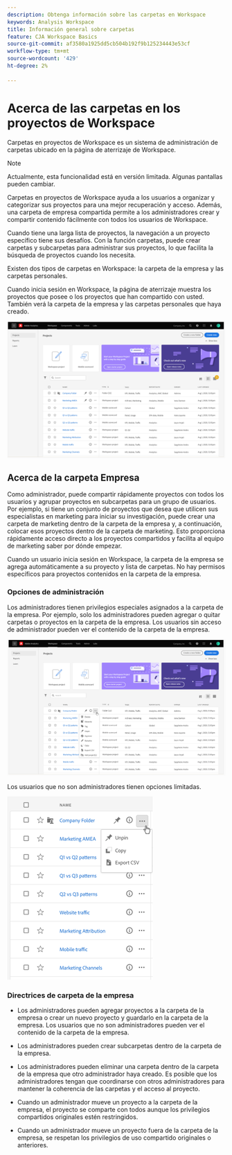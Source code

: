 ```yaml
---
description: Obtenga información sobre las carpetas en Workspace
keywords: Analysis Workspace
title: Información general sobre carpetas
feature: CJA Workspace Basics
source-git-commit: af3580a1925dd5cb504b192f9b125234443e53cf
workflow-type: tm+mt
source-wordcount: '429'
ht-degree: 2%

---
```



# Acerca de las carpetas en los proyectos de Workspace

Carpetas en proyectos de Workspace es un sistema de administración de carpetas ubicado en la página de aterrizaje de Workspace.

>[!NOTE]
>
>Actualmente, esta funcionalidad está en versión limitada. Algunas pantallas pueden cambiar.

Carpetas en proyectos de Workspace ayuda a los usuarios a organizar y categorizar sus proyectos para una mejor recuperación y acceso. Además, una carpeta de empresa compartida permite a los administradores crear y compartir contenido fácilmente con todos los usuarios de Workspace. 

Cuando tiene una larga lista de proyectos, la navegación a un proyecto específico tiene sus desafíos. Con la función carpetas, puede crear carpetas y subcarpetas para administrar sus proyectos, lo que facilita la búsqueda de proyectos cuando los necesita. 

Existen dos tipos de carpetas en Workspace: la carpeta de la empresa y las carpetas personales.

Cuando inicia sesión en Workspace, la página de aterrizaje muestra los proyectos que posee o los proyectos que han compartido con usted. También verá la carpeta de la empresa y las carpetas personales que haya creado.

![](/help/analysis-workspace/build-workspace-project/assets/landing-page.png)

## Acerca de la carpeta Empresa

Como administrador, puede compartir rápidamente proyectos con todos los usuarios y agrupar proyectos en subcarpetas para un grupo de usuarios. Por ejemplo, si tiene un conjunto de proyectos que desea que utilicen sus especialistas en marketing para iniciar su investigación, puede crear una carpeta de marketing dentro de la carpeta de la empresa y, a continuación, colocar esos proyectos dentro de la carpeta de marketing. Esto proporciona rápidamente acceso directo a los proyectos compartidos y facilita al equipo de marketing saber por dónde empezar.

Cuando un usuario inicia sesión en Workspace, la carpeta de la empresa se agrega automáticamente a su proyecto y lista de carpetas. No hay permisos específicos para proyectos contenidos en la carpeta de la empresa.

### Opciones de administración

Los administradores tienen privilegios especiales asignados a la carpeta de la empresa. Por ejemplo, solo los administradores pueden agregar o quitar carpetas o proyectos en la carpeta de la empresa. Los usuarios sin acceso de administrador pueden ver el contenido de la carpeta de la empresa.

![](/help/analysis-workspace/build-workspace-project/assets/admin-access-co-folder.png)

Los usuarios que no son administradores tienen opciones limitadas.

![](/help/analysis-workspace/build-workspace-project/assets/non-admin-options.png)

### Directrices de carpeta de la empresa

- Los administradores pueden agregar proyectos a la carpeta de la empresa o crear un nuevo proyecto y guardarlo en la carpeta de la empresa. Los usuarios que no son administradores pueden ver el contenido de la carpeta de la empresa.

- Los administradores pueden crear subcarpetas dentro de la carpeta de la empresa.

- Los administradores pueden eliminar una carpeta dentro de la carpeta de la empresa que otro administrador haya creado. Es posible que los administradores tengan que coordinarse con otros administradores para mantener la coherencia de las carpetas y el acceso al proyecto.

- Cuando un administrador mueve un proyecto a la carpeta de la empresa, el proyecto se comparte con todos aunque los privilegios compartidos originales estén restringidos.

- Cuando un administrador mueve un proyecto fuera de la carpeta de la empresa, se respetan los privilegios de uso compartido originales o anteriores.
